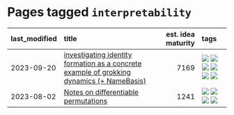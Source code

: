 # Pages tagged `interpretability`

|last_modified|title|est. idea maturity|tags
|:---|:---|---:|:---|
|2023-09-20|[investigating identity formation as a concrete example of grokking dynamics (+ NameBasis)](../identity_grokking_dynamics.md)|7169|[![](https://img.shields.io/badge/tag-alignment-4d5a4)](../tags/alignment.md) [![](https://img.shields.io/badge/tag-experimental-53417a)](../tags/experimental.md) [![](https://img.shields.io/badge/tag-interpretability-98b52b)](../tags/interpretability.md) [![](https://img.shields.io/badge/tag-publication-b25b5)](../tags/publication.md) [![](https://img.shields.io/badge/tag-safety-e168be)](../tags/safety.md) [![](https://img.shields.io/badge/tag-wip-12eec5)](../tags/wip.md)|
|2023-08-02|[Notes on differentiable permutations](../differentiable_permutations.md)|1241|[![](https://img.shields.io/badge/tag-differentiable_permutation-d548d8)](../tags/differentiable_permutation.md) [![](https://img.shields.io/badge/tag-experimental-53417a)](../tags/experimental.md) [![](https://img.shields.io/badge/tag-interpretability-98b52b)](../tags/interpretability.md) [![](https://img.shields.io/badge/tag-regularization-7fe3bd)](../tags/regularization.md)|